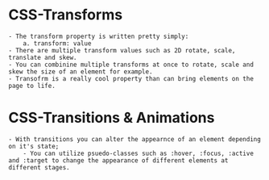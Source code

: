 # CSS-Transforms
    - The transform property is written pretty simply:
        a. transform: value
    - There are multiple transform values such as 2D rotate, scale, translate and skew.
    - You can combinine multiple transforms at once to rotate, scale and skew the size of an element for example.
    - Transofrm is a really cool property than can bring elements on the page to life.

# CSS-Transitions & Animations 
    - With transitions you can alter the appearnce of an element depending on it's state;
        - You can utilize psuedo-classes such as :hover, :focus, :active and :target to change the appearance of different elements at different stages.
        